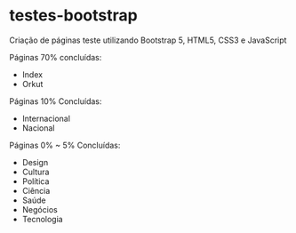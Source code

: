 # testes-bootstrap
Criação de páginas teste utilizando Bootstrap 5, HTML5, CSS3 e JavaScript

Páginas 70% concluídas:
 - Index
 - Orkut

Páginas 10% Concluídas:
 - Internacional
 - Nacional

Páginas 0% ~ 5% Concluídas:
 - Design
 - Cultura
 - Política
 - Ciência
 - Saúde
 - Negócios
 - Tecnologia
